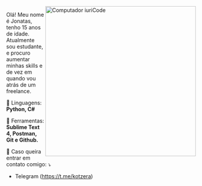 <img src="https://raw.githubusercontent.com/MicaelliMedeiros/micaellimedeiros/master/image/computer-illustration.png" min-width="400px" max-width="400px" width="400px" align="right" alt="Computador iuriCode">

<p align="left"> 
  Olá! Meu nome é Jonatas, tenho 15 anos de idade. Atualmente sou estudante, e procuro aumentar minhas skills e de vez em quando vou atrás de um freelance.<br>
</p>

<p align="left">
  🦄 Linguagens: <strong>Python, C#</strong>
</p>

<p align="left">
  💼 Ferramentas: <strong>Sublime Text 4, Postman, Git e Github.</strong>
</p>

<p align="left">
  💌 Caso queira entrar em contato comigo: ⤵️
</p>



- Telegram (https://t.me/kotzera)
